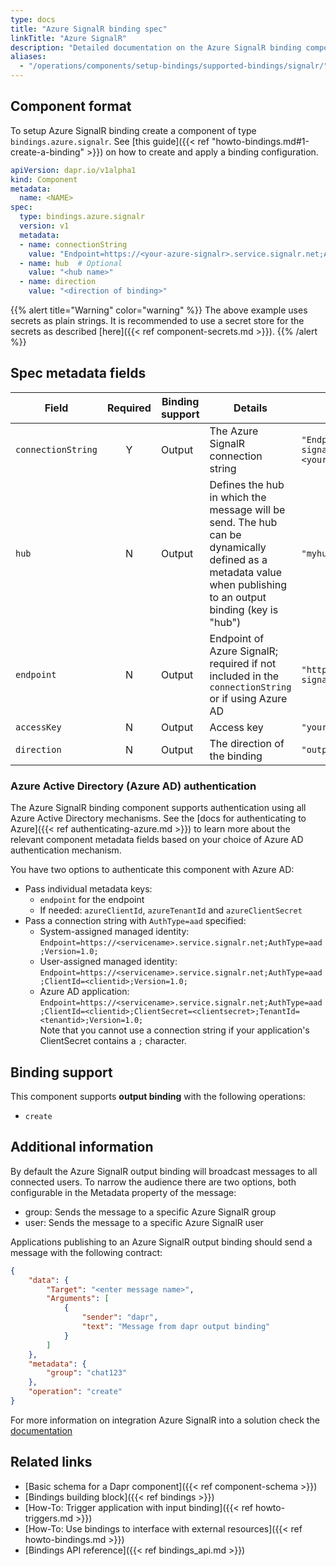 ```yaml
---
type: docs
title: "Azure SignalR binding spec"
linkTitle: "Azure SignalR"
description: "Detailed documentation on the Azure SignalR binding component"
aliases:
  - "/operations/components/setup-bindings/supported-bindings/signalr/"
---
```


## Component format

To setup Azure SignalR binding create a component of type `bindings.azure.signalr`. See [this guide]({{< ref "howto-bindings.md#1-create-a-binding" >}}) on how to create and apply a binding configuration.


```yaml
apiVersion: dapr.io/v1alpha1
kind: Component
metadata:
  name: <NAME>
spec:
  type: bindings.azure.signalr
  version: v1
  metadata:
  - name: connectionString
    value: "Endpoint=https://<your-azure-signalr>.service.signalr.net;AccessKey=<your-access-key>;Version=1.0;"
  - name: hub  # Optional
    value: "<hub name>"
  - name: direction 
    value: "<direction of binding>"
```

{{% alert title="Warning" color="warning" %}}
The above example uses secrets as plain strings. It is recommended to use a secret store for the secrets as described [here]({{< ref component-secrets.md >}}).
{{% /alert %}}

## Spec metadata fields

| Field              | Required | Binding support |  Details | Example |
|--------------------|:--------:|------------|-----|---------|
| `connectionString` | Y | Output | The Azure SignalR connection string | `"Endpoint=https://<your-azure-signalr>.service.signalr.net;AccessKey=<your-access-key>;Version=1.0;"` |
| `hub` | N | Output | Defines the hub in which the message will be send. The hub can be dynamically defined as a metadata value when publishing to an output binding (key is "hub") | `"myhub"` |
| `endpoint` | N | Output | Endpoint of Azure SignalR; required if not included in the `connectionString` or if using Azure AD | `"https://<your-azure-signalr>.service.signalr.net"`
| `accessKey` | N | Output | Access key | `"your-access-key"`
| `direction` | N | Output | The direction of the binding | `"output"`

### Azure Active Directory (Azure AD) authentication

The Azure SignalR binding component supports authentication using all Azure Active Directory mechanisms. See the [docs for authenticating to Azure]({{< ref authenticating-azure.md >}}) to learn more about the relevant component metadata fields based on your choice of Azure AD authentication mechanism.

You have two options to authenticate this component with Azure AD:

- Pass individual metadata keys:
  - `endpoint` for the endpoint
  - If needed: `azureClientId`, `azureTenantId` and `azureClientSecret`
- Pass a connection string with `AuthType=aad` specified:
  - System-assigned managed identity: `Endpoint=https://<servicename>.service.signalr.net;AuthType=aad;Version=1.0;`
  - User-assigned managed identity: `Endpoint=https://<servicename>.service.signalr.net;AuthType=aad;ClientId=<clientid>;Version=1.0;`
  - Azure AD application: `Endpoint=https://<servicename>.service.signalr.net;AuthType=aad;ClientId=<clientid>;ClientSecret=<clientsecret>;TenantId=<tenantid>;Version=1.0;`  
  Note that you cannot use a connection string if your application's ClientSecret contains a `;` character.

## Binding support

This component supports **output binding** with the following operations:

- `create`

## Additional information

By default the Azure SignalR output binding will broadcast messages to all connected users. To narrow the audience there are two options, both configurable in the Metadata property of the message:

- group: Sends the message to a specific Azure SignalR group
- user: Sends the message to a specific Azure SignalR user

Applications publishing to an Azure SignalR output binding should send a message with the following contract:

```json
{
    "data": {
        "Target": "<enter message name>",
        "Arguments": [
            {
                "sender": "dapr",
                "text": "Message from dapr output binding"
            }
        ]
    },
    "metadata": {
        "group": "chat123"
    },
    "operation": "create"
}
```

For more information on integration Azure SignalR into a solution check the [documentation](https://docs.microsoft.com/azure/azure-signalr/)

## Related links

- [Basic schema for a Dapr component]({{< ref component-schema >}})
- [Bindings building block]({{< ref bindings >}})
- [How-To: Trigger application with input binding]({{< ref howto-triggers.md >}})
- [How-To: Use bindings to interface with external resources]({{< ref howto-bindings.md >}})
- [Bindings API reference]({{< ref bindings_api.md >}})
